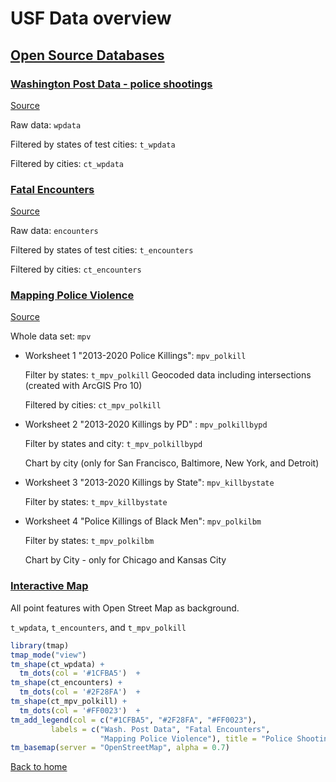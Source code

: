 # USF Data overview


## <ins> Open Source Databases </ins>



### <ins> Washington Post Data - police shootings </ins> 
[Source](https://github.com/washingtonpost/data-police-shootings)

Raw data: `wpdata`

Filtered by states of test cities: `t_wpdata`

Filtered by cities: `ct_wpdata`



### <ins> Fatal Encounters </ins> 
[Source](https://fatalencounters.org/spreadsheets/)

Raw data: `encounters`

Filtered by states of test cities: `t_encounters`

Filtered by cities: `ct_encounters`



### <ins> Mapping Police Violence </ins> 
[Source](https://mappingpoliceviolence.org/aboutthedata)

Whole data set: `mpv`


- Worksheet 1 "2013-2020 Police Killings": `mpv_polkill`

  Filter by states: `t_mpv_polkill`
  Geocoded data including intersections (created with ArcGIS Pro 10)

  Filtered by cities: `ct_mpv_polkill`



- Worksheet 2 "2013-2020 Killings by PD" : `mpv_polkillbypd`

  Filter by states and city: `t_mpv_polkillbypd`

  Chart by city (only for San Francisco, Baltimore, New York, and Detroit)

 

- Worksheet 3 "2013-2020 Killings by State": `mpv_killbystate`

  Filter by states: `t_mpv_killbystate`



- Worksheet 4 "Police Killings of Black Men": `mpv_polkilbm`

  Filter by states: `t_mpv_polkilbm`

  Chart by City - only for Chicago and Kansas City



### <ins> Interactive Map </ins> 

All point features with Open Street Map as background.

`t_wpdata`, `t_encounters`, and `t_mpv_polkill`

```R
library(tmap)
tmap_mode("view")
tm_shape(ct_wpdata) +
  tm_dots(col = '#1CFBA5')  +
tm_shape(ct_encounters) +
  tm_dots(col = '#2F28FA')  +
tm_shape(ct_mpv_polkill) +
  tm_dots(col = '#FF0023')  +
tm_add_legend(col = c("#1CFBA5", "#2F28FA", "#FF0023"), 
         labels = c("Wash. Post Data", "Fatal Encounters", 
                    "Mapping Police Violence"), title = "Police Shootings Data") +
tm_basemap(server = "OpenStreetMap", alpha = 0.7)

```

[Back to home](https://github.com/agroimpacts/USF#readme)
